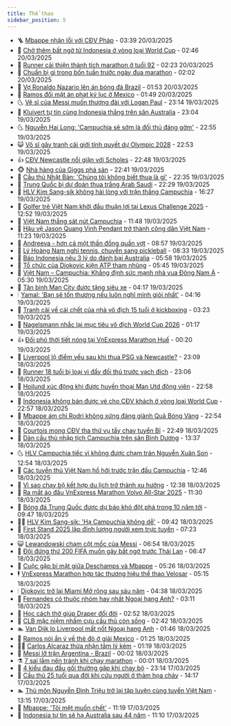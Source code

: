 ```yaml
---
title: Thể thao
sidebar_position: 5
---
```


<!-- vnexpress-the-thao:START -->
- 🪜 [Mbappe nhận lỗi với CĐV Pháp](https://vnexpress.net/mbappe-nhan-loi-voi-cdv-phap-4863586.html) - 03:39 20/03/2025
- 🦩 [Chờ thêm bất ngờ từ Indonesia ở vòng loại World Cup](https://vnexpress.net/cho-them-bat-ngo-tu-indonesia-o-vong-loai-world-cup-4863565.html) - 02:46 20/03/2025
- 🧰 [Runner cải thiện thành tích marathon ở tuổi 92](https://vnexpress.net/runner-cai-thien-thanh-tich-marathon-o-tuoi-92-4863508.html) - 02:23 20/03/2025
- 🤗 [Chuẩn bị gì trong bốn tuần trước ngày đua marathon](https://vnexpress.net/chuan-bi-gi-trong-bon-tuan-truoc-ngay-dua-marathon-4863075.html) - 02:02 20/03/2025
- 🥳 [Vợ Ronaldo Nazario lên án bóng đá Brazil](https://vnexpress.net/vo-ronaldo-nazario-len-an-bong-da-brazil-4863507.html) - 01:53 20/03/2025
- 🦣 [Ramos đối mặt án phạt kỷ lục ở Mexico](https://vnexpress.net/ramos-doi-mat-an-phat-ky-luc-o-mexico-4863515.html) - 01:49 20/03/2025
- 🌜 [Vệ sĩ của Messi muốn thượng đài với Logan Paul](https://vnexpress.net/ve-si-cua-messi-muon-thuong-dai-voi-logan-paul-4863504.html) - 23:14 19/03/2025
- 🫶 [Kluivert tự tin cùng Indonesia thắng trên sân Australia](https://vnexpress.net/kluivert-tu-tin-cung-indonesia-thang-tren-san-australia-4863420.html) - 23:04 19/03/2025
- 🌜 [Nguyễn Hai Long: &#39;Campuchia sẽ sớm là đối thủ đáng gờm&#39;](https://vnexpress.net/nguyen-hai-long-campuchia-se-som-la-doi-thu-dang-gom-4863498.html) - 22:55 19/03/2025
- 😺 [Võ sĩ gây tranh cãi giới tính quyết dự Olympic 2028](https://vnexpress.net/vo-si-gay-tranh-cai-gioi-tinh-quyet-du-olympic-2028-4863502.html) - 22:53 19/03/2025
- 👍 [CĐV Newcastle nổi giận với Scholes](https://vnexpress.net/cdv-newcastle-noi-gian-voi-scholes-4863344.html) - 22:48 19/03/2025
- 🐵 [Nhà hàng của Giggs phá sản](https://vnexpress.net/nha-hang-cua-giggs-pha-san-4863403.html) - 22:41 19/03/2025
- 💫 [Cầu thủ Nhật Bản: &#39;Chúng tôi không biết thua là gì&#39;](https://vnexpress.net/cau-thu-nhat-ban-chung-toi-khong-biet-thua-la-gi-4863495.html) - 22:35 19/03/2025
- 🦆 [Trung Quốc bị dự đoán thua trắng Arab Saudi](https://vnexpress.net/trung-quoc-bi-du-doan-thua-trang-arab-saudi-4863492.html) - 22:29 19/03/2025
- 🙉 [HLV Kim Sang-sik không hài lòng với trận thắng Campuchia](https://vnexpress.net/hlv-kim-sang-sik-khong-hai-long-voi-tran-thang-campuchia-4863481.html) - 16:27 19/03/2025
- 📝 [Golfer trẻ Việt Nam khởi đầu thuận lợi tại Lexus Challenge 2025](https://vnexpress.net/golfer-tre-viet-nam-khoi-dau-thuan-loi-tai-lexus-challenge-2025-4863446.html) - 12:52 19/03/2025
- 💯 [Việt Nam thắng sát nút Campuchia](https://vnexpress.net/viet-nam-thang-sat-nut-campuchia-4863428-tong-thuat.html) - 11:48 19/03/2025
- 🌈 [Hậu vệ Jason Quang Vinh Pendant trở thành công dân Việt Nam](https://vnexpress.net/hau-ve-jason-quang-vinh-pendant-tro-thanh-cong-dan-viet-nam-4863417.html) - 11:23 19/03/2025
- 🦩 [Andreeva - hơn cả một thần đồng quần vợt](https://vnexpress.net/andreeva-hon-ca-mot-than-dong-quan-vot-4863285.html) - 08:57 19/03/2025
- 🐲 [Lý Hoàng Nam nghỉ tennis, chuyển sang pickleball](https://vnexpress.net/ly-hoang-nam-nghi-tennis-chuyen-sang-pickleball-4863340.html) - 08:33 19/03/2025
- 🌁 [Báo Indonesia nêu 3 lý do đánh bại Australia](https://vnexpress.net/bao-indonesia-neu-3-ly-do-danh-bai-australia-4863252.html) - 05:58 19/03/2025
- 💯 [Tổ chức của Djokovic kiện ATP tham nhũng](https://vnexpress.net/to-chuc-cua-djokovic-kien-atp-tham-nhung-4863256.html) - 05:45 19/03/2025
- 🌝 [Việt Nam – Campuchia: Khẳng định sức mạnh nhà vua Đông Nam Á](https://vnexpress.net/viet-nam-campuchia-khang-dinh-suc-manh-nha-vua-dong-nam-a-4863241.html) - 05:30 19/03/2025
- 🤖 [Tân binh Man City được tặng siêu xe](https://vnexpress.net/tan-binh-man-city-duoc-tang-sieu-xe-4863162.html) - 04:17 19/03/2025
- 🕯 [Yamal: &#39;Bạn sẽ tổn thương nếu luôn nghĩ mình giỏi nhất&#39;](https://vnexpress.net/yamal-ban-se-ton-thuong-neu-luon-nghi-minh-gioi-nhat-4863061.html) - 04:16 19/03/2025
- 🧰 [Tranh cãi về cái chết của nhà vô địch 15 tuổi ở kickboxing](https://vnexpress.net/tranh-cai-ve-cai-chet-cua-nha-vo-dich-15-tuoi-o-kickboxing-4863066.html) - 03:23 19/03/2025
- 🥳 [Nagelsmann nhắc lại mục tiêu vô địch World Cup 2026](https://vnexpress.net/nagelsmann-nhac-lai-muc-tieu-vo-dich-world-cup-2026-4863036.html) - 01:17 19/03/2025
- 👍 [Đối phó thời tiết nóng tại VnExpress Marathon Huế](https://vnexpress.net/doi-pho-thoi-tiet-nong-tai-vnexpress-marathon-hue-4862423.html) - 00:20 19/03/2025
- 💪 [Liverpool lộ điểm yếu sau khi thua PSG và Newcastle?](https://vnexpress.net/liverpool-lo-diem-yeu-sau-khi-thua-psg-va-newcastle-4862889.html) - 23:09 18/03/2025
- 👹 [Runner 18 tuổi bị loại vì đẩy đối thủ trước vạch đích](https://vnexpress.net/runner-18-tuoi-bi-loai-vi-day-doi-thu-truoc-vach-dich-4863023.html) - 23:06 18/03/2025
- 🧰 [Hojlund xúc động khi được huyền thoại Man Utd động viên](https://vnexpress.net/hojlund-xuc-dong-khi-duoc-huyen-thoai-man-utd-dong-vien-4863028.html) - 22:58 18/03/2025
- 🚀 [Indonesia không bán được vé cho CĐV khách ở vòng loại World Cup](https://vnexpress.net/indonesia-khong-ban-duoc-ve-cho-cdv-khach-o-vong-loai-world-cup-4862986.html) - 22:57 18/03/2025
- 🎃 [Mbappe ám chỉ Rodri không xứng đáng giành Quả Bóng Vàng](https://vnexpress.net/mbappe-am-chi-rodri-khong-xung-dang-gianh-qua-bong-vang-4863025.html) - 22:54 18/03/2025
- 🧰 [Courtois mong CĐV tha thứ vụ tẩy chay tuyển Bỉ](https://vnexpress.net/courtois-mong-cdv-tha-thu-vu-tay-chay-tuyen-bi-4863027.html) - 22:49 18/03/2025
- 👀 [Dàn cầu thủ nhập tịch Campuchia trên sân Bình Dương](https://vnexpress.net/dan-cau-thu-nhap-tich-campuchia-tren-san-binh-duong-4862988.html) - 13:37 18/03/2025
- 🌜 [HLV Campuchia tiếc vì không được chạm trán Nguyễn Xuân Son](https://vnexpress.net/hlv-campuchia-tiec-vi-khong-duoc-cham-tran-nguyen-xuan-son-4862977.html) - 12:54 18/03/2025
- 🫶 [Các tuyển thủ Việt Nam hồ hởi trước trận đấu Campuchia](https://vnexpress.net/cac-tuyen-thu-viet-nam-ho-hoi-truoc-tran-dau-campuchia-4862967.html) - 12:46 18/03/2025
- 🦄 [Vì sao chạy bộ kết hợp du lịch trở thành xu hướng](https://vnexpress.net/vi-sao-chay-bo-ket-hop-du-lich-tro-thanh-xu-huong-4861830.html) - 12:38 18/03/2025
- 🥳 [Ra mắt áo đấu VnExpress Marathon Volvo All-Star 2025](https://vnexpress.net/ra-mat-ao-dau-vnexpress-marathon-volvo-all-star-2025-4862938.html) - 11:30 18/03/2025
- 🐲 [Bóng đá Trung Quốc được dự báo khó đột phá trong 10 năm tới](https://vnexpress.net/bong-da-trung-quoc-duoc-du-bao-kho-dot-pha-trong-10-nam-toi-4862926.html) - 09:47 18/03/2025
- 🧑‍🏫 [HLV Kim Sang-sik: &#39;Hạ Campuchia không dễ&#39;](https://vnexpress.net/hlv-kim-sang-sik-ha-campuchia-khong-de-4862928.html) - 09:42 18/03/2025
- 🤔 [First Stand 2025 lập đỉnh lượng người xem trực tuyến](https://vnexpress.net/first-stand-2025-lap-dinh-luong-nguoi-xem-truc-tuyen-4862320.html) - 07:23 18/03/2025
- 😺 [Lewandowski chạm cột mốc của Messi](https://vnexpress.net/lewandowski-cham-cot-moc-cua-messi-4862752.html) - 06:54 18/03/2025
- 💪 [Đội đứng thứ 200 FIFA muốn gây bất ngờ trước Thái Lan](https://vnexpress.net/doi-dung-thu-200-fifa-muon-gay-bat-ngo-truoc-thai-lan-4862768.html) - 06:47 18/03/2025
- 💼 [Cuộc gặp bí mật giữa Deschamps và Mbappe](https://vnexpress.net/cuoc-gap-bi-mat-giua-deschamps-va-mbappe-4862661.html) - 05:26 18/03/2025
- 🕴 [VnExpress Marathon hợp tác thương hiệu thể thao Velosar](https://vnexpress.net/vnexpress-marathon-hop-tac-thuong-hieu-the-thao-velosar-4861305.html) - 05:15 18/03/2025
- 🕯 [Djokovic trở lại Miami Mở rộng sau sáu năm](https://vnexpress.net/djokovic-tro-lai-miami-mo-rong-sau-sau-nam-4862667.html) - 04:38 18/03/2025
- 📝 [Fernandes có thuộc nhóm hay nhất Ngoại hạng Anh?](https://vnexpress.net/fernandes-co-thuoc-nhom-hay-nhat-ngoai-hang-anh-4862609.html) - 03:11 18/03/2025
- 🧐 [Học cách thở giúp Draper đổi đời](https://vnexpress.net/hoc-cach-tho-giup-draper-doi-doi-4862611.html) - 02:52 18/03/2025
- 🙉 [CLB mặc niệm nhầm cựu cầu thủ còn sống](https://vnexpress.net/clb-mac-niem-nham-cuu-cau-thu-con-song-4862596.html) - 02:42 18/03/2025
- 🏊 [Van Dijk lo Liverpool mất nốt Ngoại hạng Anh](https://vnexpress.net/van-dijk-lo-liverpool-mat-not-ngoai-hang-anh-4862567.html) - 01:46 18/03/2025
- 🌊 [Ramos nói ẩn ý về thẻ đỏ ở giải Mexico](https://vnexpress.net/ramos-noi-an-y-ve-the-do-o-giai-mexico-4862552.html) - 01:25 18/03/2025
- 👨‍🏫 [Carlos Alcaraz thừa nhận tâm lý kém](https://vnexpress.net/carlos-alcaraz-thua-nhan-tam-ly-kem-4862576.html) - 01:19 18/03/2025
- 🥷 [Messi lỡ trận Argentina - Brazil](https://vnexpress.net/messi-lo-tran-argentina-brazil-4862553.html) - 00:02 18/03/2025
- ⚗️ [7 sai lầm nên tránh khi chạy marathon](https://vnexpress.net/7-sai-lam-nen-tranh-khi-chay-marathon-4862401.html) - 00:01 18/03/2025
- 🌮 [4 kiểu đau đầu gối thường gặp khi chạy bộ](https://vnexpress.net/4-kieu-dau-dau-goi-thuong-gap-khi-chay-bo-4859996.html) - 23:14 17/03/2025
- 🤩 [Cầu thủ 25 tuổi qua đời khi cứu người ở thảm họa cháy](https://vnexpress.net/cau-thu-25-tuoi-qua-doi-khi-cuu-nguoi-o-tham-hoa-chay-4862493.html) - 14:17 17/03/2025
- 🏊 [Thủ môn Nguyễn Đình Triệu trở lại tập luyện cùng tuyển Việt Nam](https://vnexpress.net/thu-mon-nguyen-dinh-trieu-tro-lai-tap-luyen-cung-tuyen-viet-nam-4862471.html) - 13:15 17/03/2025
- 🐎 [Mbappe: &#39;Tôi mệt muốn chết&#39;](https://vnexpress.net/mbappe-toi-met-muon-chet-4862428.html) - 11:19 17/03/2025
- 💫 [Indonesia tự tin sẽ hạ Australia sau 44 năm](https://vnexpress.net/indonesia-tu-tin-se-ha-australia-sau-44-nam-4862448.html) - 11:10 17/03/2025<!-- vnexpress-the-thao:END -->
